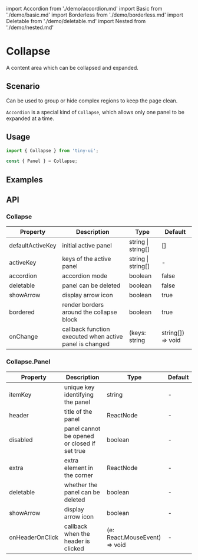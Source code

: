 import Accordion from './demo/accordion.md'
import Basic from './demo/basic.md'
import Borderless from './demo/borderless.md'
import Deletable from './demo/deletable.md'
import Nested from './demo/nested.md'

# Collapse

A content area which can be collapsed and expanded.

## Scenario

Can be used to group or hide complex regions to keep the page clean.

`Accordion` is a special kind of `Collapse`, which allows only one panel to be expanded at a time.

## Usage

```jsx
import { Collapse } from 'tiny-ui';

const { Panel } = Collapse;
```

## Examples

<layout>
  <column>
    <Basic/>
    <Accordion/>
    <Nested/>
  </column>
  <column>
    <Borderless/>
    <Deletable/>
  </column>
</layout>

## API

### Collapse

| Property          | Description                                               | Type                              | Default   |
| ----------------- | --------------------------------------------------------- | --------------------------------- | --------- |
| defaultActiveKey  | initial active panel                                      | string &#124; string[]            | []        |
| activeKey         | keys of the active panel                                  | string &#124; string[]            | -         |
| accordion         | accordion mode                                            | boolean                           | false     |
| deletable         | panel can be deleted                                      | boolean                           | false     |
| showArrow         | display arrow icon                                        | boolean                           | true      |
| bordered          | render borders around the collapse block                  | boolean                           | true      |
| onChange          | callback function executed when active panel is changed   | (keys: string | string[]) => void | -         |

### Collapse.Panel

| Property          | Description                                   | Type                              | Default   |
| ----------------- | --------------------------------------------- | --------------------------------- | --------- |
| itemKey           | unique key identifying the panel              | string                            | -         |
| header            | title of the panel                            | ReactNode                         | -         |
| disabled          | panel cannot be opened or closed if set true  | boolean                           | -         |
| extra             | extra element in the corner                   | ReactNode                         | -         |
| deletable         | whether the panel can be deleted              | boolean                           | -         |
| showArrow         | display arrow icon                            | boolean                           | -         |
| onHeaderOnClick   | callback when the header is clicked           | (e: React.MouseEvent) => void     | -         |

